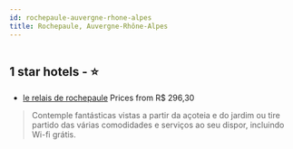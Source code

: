 ```yaml
---
id: rochepaule-auvergne-rhone-alpes
title: Rochepaule, Auvergne-Rhône-Alpes
---
```


<center><img src="https://i.travelapi.com/hotels/38000000/37960000/37956200/37956170/72412e11_z.jpg" alt="" /></center>


##  1 star hotels - ⭐️

-    [le relais de rochepaule](https://us.hurb.com/hotels/rochepaule/le-relais-de-rochepaule-HT-YDUJ?cmp=18055) Prices from R$ 296,30
   > Contemple fantásticas vistas a partir da açoteia e do jardim ou tire partido das várias comodidades e serviços ao seu dispor, incluindo Wi-fi grátis.
